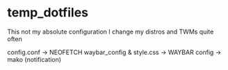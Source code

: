 # temp_dotfiles
This not my absolute configuration I change my distros and TWMs quite often 

 config.conf -> NEOFETCH
 waybar_config & style.css -> WAYBAR 
 config -> mako (notification)
